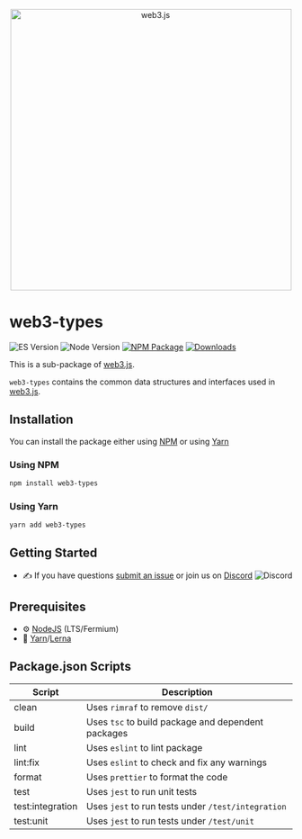<p align="center">
  <img src="assets/logo/web3js.jpg" width="500" alt="web3.js" />
</p>

# web3-types

![ES Version](https://img.shields.io/badge/ES-2020-yellow)
![Node Version](https://img.shields.io/badge/node-14.x-green)
[![NPM Package][npm-image]][npm-url]
[![Downloads][downloads-image]][npm-url]

This is a sub-package of [web3.js][repo].

`web3-types` contains the common data structures and interfaces used in [web3.js][repo].

## Installation

You can install the package either using [NPM](https://www.npmjs.com/package/web3-types) or using [Yarn](https://yarnpkg.com/package/web3-types)

### Using NPM

```bash
npm install web3-types
```

### Using Yarn

```bash
yarn add web3-types
```

## Getting Started

-   :writing_hand: If you have questions [submit an issue](https://github.com/ChainSafe/web3.js/issues/new) or join us on [Discord](https://discord.gg/yjyvFRP)
    ![Discord](https://img.shields.io/discord/593655374469660673.svg?label=Discord&logo=discord)

## Prerequisites

-   :gear: [NodeJS](https://nodejs.org/) (LTS/Fermium)
-   :toolbox: [Yarn](https://yarnpkg.com/)/[Lerna](https://lerna.js.org/)

## Package.json Scripts

| Script           | Description                                        |
| ---------------- | -------------------------------------------------- |
| clean            | Uses `rimraf` to remove `dist/`                    |
| build            | Uses `tsc` to build package and dependent packages |
| lint             | Uses `eslint` to lint package                      |
| lint:fix         | Uses `eslint` to check and fix any warnings        |
| format           | Uses `prettier` to format the code                 |
| test             | Uses `jest` to run unit tests                      |
| test:integration | Uses `jest` to run tests under `/test/integration` |
| test:unit        | Uses `jest` to run tests under `/test/unit`        |

[docs]: https://docs.web3js.org/
[repo]: https://github.com/web3/web3.js/tree/4.x/packages/web3-types
[npm-image]: https://img.shields.io/github/package-json/v/web3/web3.js/4.x?filename=packages%2Fweb3-types%2Fpackage.json
[npm-url]: https://npmjs.org/package/web3-types
[downloads-image]: https://img.shields.io/npm/dm/web3-types?label=npm%20downloads
